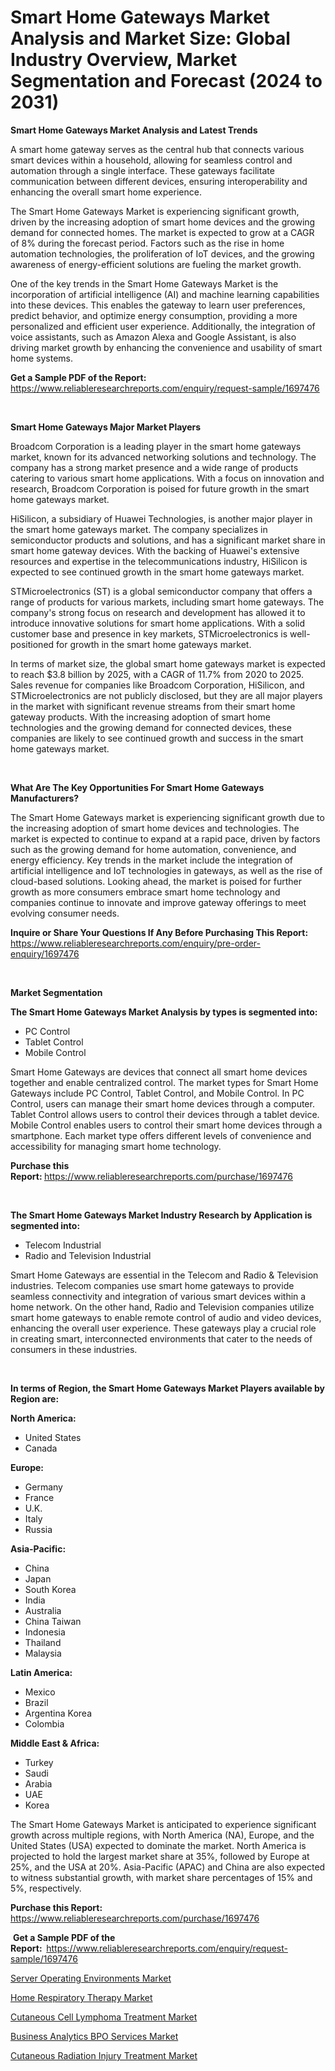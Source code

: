 <p><h1>Smart Home Gateways Market Analysis and Market Size: Global Industry Overview, Market Segmentation and Forecast (2024 to 2031)</h1></p><p><strong>Smart Home Gateways Market Analysis and Latest Trends</strong></p>
<p><p>A smart home gateway serves as the central hub that connects various smart devices within a household, allowing for seamless control and automation through a single interface. These gateways facilitate communication between different devices, ensuring interoperability and enhancing the overall smart home experience.</p><p>The Smart Home Gateways Market is experiencing significant growth, driven by the increasing adoption of smart home devices and the growing demand for connected homes. The market is expected to grow at a CAGR of 8% during the forecast period. Factors such as the rise in home automation technologies, the proliferation of IoT devices, and the growing awareness of energy-efficient solutions are fueling the market growth.</p><p>One of the key trends in the Smart Home Gateways Market is the incorporation of artificial intelligence (AI) and machine learning capabilities into these devices. This enables the gateway to learn user preferences, predict behavior, and optimize energy consumption, providing a more personalized and efficient user experience. Additionally, the integration of voice assistants, such as Amazon Alexa and Google Assistant, is also driving market growth by enhancing the convenience and usability of smart home systems.</p></p>
<p><strong>Get a Sample PDF of the Report:&nbsp;</strong> <a href="https://www.reliableresearchreports.com/enquiry/request-sample/1697476">https://www.reliableresearchreports.com/enquiry/request-sample/1697476</a></p>
<p>&nbsp;</p>
<p><strong>Smart Home Gateways Major Market Players</strong></p>
<p><p>Broadcom Corporation is a leading player in the smart home gateways market, known for its advanced networking solutions and technology. The company has a strong market presence and a wide range of products catering to various smart home applications. With a focus on innovation and research, Broadcom Corporation is poised for future growth in the smart home gateways market.</p><p>HiSilicon, a subsidiary of Huawei Technologies, is another major player in the smart home gateways market. The company specializes in semiconductor products and solutions, and has a significant market share in smart home gateway devices. With the backing of Huawei's extensive resources and expertise in the telecommunications industry, HiSilicon is expected to see continued growth in the smart home gateways market.</p><p>STMicroelectronics (ST) is a global semiconductor company that offers a range of products for various markets, including smart home gateways. The company's strong focus on research and development has allowed it to introduce innovative solutions for smart home applications. With a solid customer base and presence in key markets, STMicroelectronics is well-positioned for growth in the smart home gateways market.</p><p>In terms of market size, the global smart home gateways market is expected to reach $3.8 billion by 2025, with a CAGR of 11.7% from 2020 to 2025. Sales revenue for companies like Broadcom Corporation, HiSilicon, and STMicroelectronics are not publicly disclosed, but they are all major players in the market with significant revenue streams from their smart home gateway products. With the increasing adoption of smart home technologies and the growing demand for connected devices, these companies are likely to see continued growth and success in the smart home gateways market.</p></p>
<p>&nbsp;</p>
<p><strong>What Are The Key Opportunities For Smart Home Gateways Manufacturers?</strong></p>
<p><p>The Smart Home Gateways market is experiencing significant growth due to the increasing adoption of smart home devices and technologies. The market is expected to continue to expand at a rapid pace, driven by factors such as the growing demand for home automation, convenience, and energy efficiency. Key trends in the market include the integration of artificial intelligence and IoT technologies in gateways, as well as the rise of cloud-based solutions. Looking ahead, the market is poised for further growth as more consumers embrace smart home technology and companies continue to innovate and improve gateway offerings to meet evolving consumer needs.</p></p>
<p><strong>Inquire or Share Your Questions If Any Before Purchasing This Report:</strong> <a href="https://www.reliableresearchreports.com/enquiry/pre-order-enquiry/1697476">https://www.reliableresearchreports.com/enquiry/pre-order-enquiry/1697476</a></p>
<p>&nbsp;</p>
<p><strong>Market Segmentation</strong></p>
<p><strong>The Smart Home Gateways Market Analysis by types is segmented into:</strong></p>
<p><ul><li>PC Control</li><li>Tablet Control</li><li>Mobile Control</li></ul></p>
<p><p>Smart Home Gateways are devices that connect all smart home devices together and enable centralized control. The market types for Smart Home Gateways include PC Control, Tablet Control, and Mobile Control. In PC Control, users can manage their smart home devices through a computer. Tablet Control allows users to control their devices through a tablet device. Mobile Control enables users to control their smart home devices through a smartphone. Each market type offers different levels of convenience and accessibility for managing smart home technology.</p></p>
<p><strong>Purchase this Report:&nbsp;</strong><a href="https://www.reliableresearchreports.com/purchase/1697476">https://www.reliableresearchreports.com/purchase/1697476</a></p>
<p>&nbsp;</p>
<p><strong>The Smart Home Gateways Market Industry Research by Application is segmented into:</strong></p>
<p><ul><li>Telecom Industrial</li><li>Radio and Television Industrial</li></ul></p>
<p><p>Smart Home Gateways are essential in the Telecom and Radio & Television industries. Telecom companies use smart home gateways to provide seamless connectivity and integration of various smart devices within a home network. On the other hand, Radio and Television companies utilize smart home gateways to enable remote control of audio and video devices, enhancing the overall user experience. These gateways play a crucial role in creating smart, interconnected environments that cater to the needs of consumers in these industries.</p></p>
<p>&nbsp;</p>
<p><strong>In terms of Region, the Smart Home Gateways Market Players available by Region are:</strong></p>
<p>
    <p> <strong> North America: </strong>
        <ul>
            <li>United States</li>
            <li>Canada</li>
        </ul>
        </p> 
    <p> <strong> Europe: </strong>
        <ul>
            <li>Germany</li>
            <li>France</li>
            <li>U.K.</li>
            <li>Italy</li>
            <li>Russia</li>
        </ul>
        </p> 
    <p> <strong> Asia-Pacific: </strong>
        <ul>
            <li>China</li>
            <li>Japan</li>
            <li>South Korea</li>
            <li>India</li>
            <li>Australia</li>
            <li>China Taiwan</li>
            <li>Indonesia</li>
            <li>Thailand</li>
            <li>Malaysia</li>
        </ul>
        </p> 
    <p> <strong> Latin America: </strong>
        <ul>
            <li>Mexico</li>
            <li>Brazil</li>
            <li>Argentina Korea</li>
            <li>Colombia</li>
        </ul>
        </p> 
    <p> <strong> Middle East & Africa: </strong>
        <ul>
            <li>Turkey</li>
            <li>Saudi</li>
            <li>Arabia</li>
            <li>UAE</li>
            <li>Korea</li>
        </ul>
    </p>
    </p>
<p><p>The Smart Home Gateways Market is anticipated to experience significant growth across multiple regions, with North America (NA), Europe, and the United States (USA) expected to dominate the market. North America is projected to hold the largest market share at 35%, followed by Europe at 25%, and the USA at 20%. Asia-Pacific (APAC) and China are also expected to witness substantial growth, with market share percentages of 15% and 5%, respectively.</p></p>
<p><strong>Purchase this Report: </strong><a href="https://www.reliableresearchreports.com/purchase/1697476">https://www.reliableresearchreports.com/purchase/1697476</a></p>
<p>&nbsp;<strong>Get a Sample PDF of the Report:&nbsp;&nbsp;</strong><a href="https://www.reliableresearchreports.com/enquiry/request-sample/1697476">https://www.reliableresearchreports.com/enquiry/request-sample/1697476</a></p>
<p><strong></strong></p>
<p><p><a href="https://medium.com/@klebogdani/server-operating-environments-market-report-reveals-the-latest-trends-and-growth-opportunities-of-4cb97db599cf">Server Operating Environments Market</a></p><p><a href="https://medium.com/@shanelerde/home-respiratory-therapy-market-size-cagr-trends-2024-2030-3f4424df33b1">Home Respiratory Therapy Market</a></p><p><a href="https://medium.com/@jackytorphy/cutaneous-cell-lymphoma-treatment-market-size-cagr-trends-2024-2030-270fa92ab8ab">Cutaneous Cell Lymphoma Treatment Market</a></p><p><a href="https://medium.com/@klebogdani/business-analytics-bpo-services-market-size-market-outlook-and-market-forecast-2024-to-2031-0b9f0bb61485">Business Analytics BPO Services Market</a></p><p><a href="https://medium.com/@jackytorphy/decoding-cutaneous-radiation-injury-treatment-market-metrics-market-share-trends-and-growth-797ebb2649fa">Cutaneous Radiation Injury Treatment Market</a></p></p>